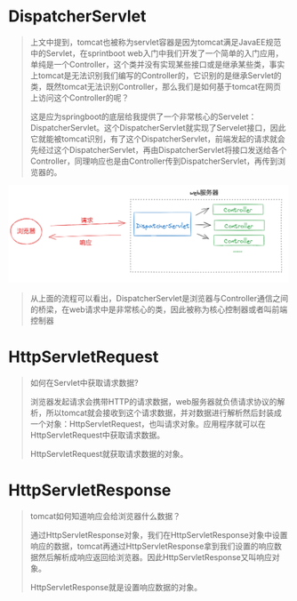 # DispatcherServlet

> 上文中提到，tomcat也被称为servlet容器是因为tomcat满足JavaEE规范中的Servlet，在sprintboot web入门中我们开发了一个简单的入门应用，单纯是一个Controller，这个类并没有实现某些接口或是继承某些类，事实上tomcat是无法识别我们编写的Controller的，它识别的是继承Servlet的类，既然tomcat无法识别Controller，那么我们是如何基于tomcat在网页上访问这个Controller的呢？
>
> 这是应为springboot的底层给我提供了一个非常核心的Servelet：DispatcherServlet。这个DispatcherServlet就实现了Servelet接口，因此它就能被tomcat识别，有了这个DispatcherServlet，前端发起的请求就会先经过这个DispatcherServlet，再由DispatcherServlet将接口发送给各个Controller，同理响应也是由Controller传到DispatcherServlet，再传到浏览器的。

![image-20240303105916592](assets/image-20240303105916592.png)

> 从上面的流程可以看出，DispatcherServlet是浏览器与Controller通信之间的桥梁，在web请求中是非常核心的类，因此被称为核心控制器或者叫前端控制器



# HttpServletRequest

> 如何在Servlet中获取请求数据?
>
> 浏览器发起请求会携带HTTP的请求数据，web服务器就负债请求协议的解析，所以tomcat就会接收到这个请求数据，并对数据进行解析然后封装成一个对象：HttpServletRequest，也叫请求对象。应用程序就可以在HttpServletRequest中获取请求数据。
>
> HttpServletRequest就获取请求数据的对象。



# HttpServletResponse

> tomcat如何知道响应会给浏览器什么数据？
>
> 通过HttpServletResponse对象，我们在HttpServletResponse对象中设置响应的数据，tomcat再通过HttpServletResponse拿到我们设置的响应数据然后解析成响应返回给浏览器。因此HttpServletResponse又叫响应对象。
>
> HttpServletResponse就是设置响应数据的对象。
